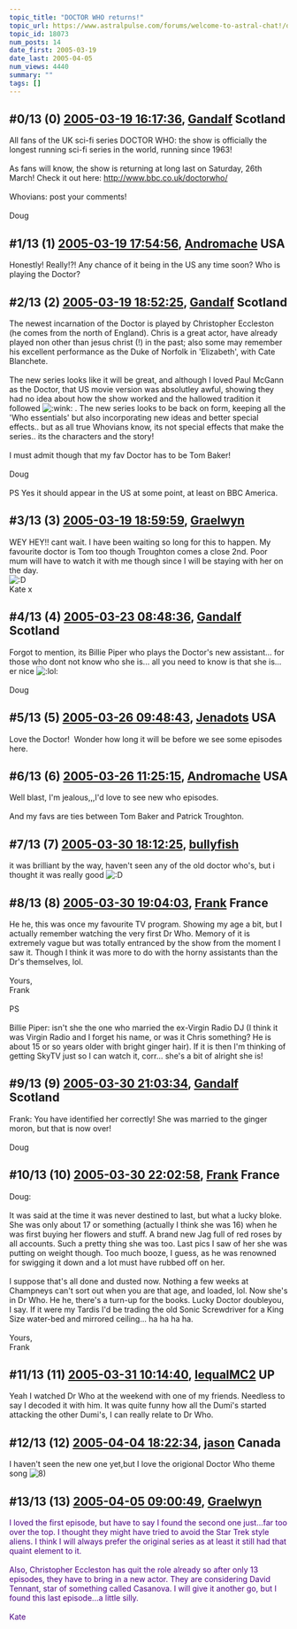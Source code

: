 ```yaml
---
topic_title: "DOCTOR WHO returns!"
topic_url: https://www.astralpulse.com/forums/welcome-to-astral-chat!/doctor-who-returns%21
topic_id: 18073
num_posts: 14
date_first: 2005-03-19
date_last: 2005-04-05
num_views: 4440
summary: ""
tags: []
---
```


## \#0/13 (0) [2005-03-19 16:17:36](https://www.astralpulse.com/forums/index.php?msg=156598), [Gandalf](https://www.astralpulse.com/forums/profile/?u=850) Scotland ##
<section>
All fans of the UK sci-fi series DOCTOR WHO: the show is officially the longest running sci-fi series in the world, running since 1963!
<br>
<br>
As fans will know, the show is returning at long last on Saturday, 26th March! Check it out here:
<a class="bbc_link" href="http://www.bbc.co.uk/doctorwho/" rel="noopener" target="_blank">
 http://www.bbc.co.uk/doctorwho/
</a>
<br>
<br>
Whovians: post your comments!
<br>
<br>
Doug
</section>

## \#1/13 (1) [2005-03-19 17:54:56](https://www.astralpulse.com/forums/index.php?msg=156619), [Andromache](https://www.astralpulse.com/forums/profile/?u=5185) USA ##
<section>
Honestly! Really!?! Any chance of it being in the US any time soon? Who is playing the Doctor?
</section>

## \#2/13 (2) [2005-03-19 18:52:25](https://www.astralpulse.com/forums/index.php?msg=156624), [Gandalf](https://www.astralpulse.com/forums/profile/?u=850) Scotland ##
<section>
The newest incarnation of the Doctor is played by Christopher Eccleston (he comes from the north of England). Chris is a great actor, have already played non other than jesus christ (!) in the past; also some may remember his excellent performance as the Duke of Norfolk in 'Elizabeth', with Cate Blanchete.
<br>
<br>
The new series looks like it will be great, and although I loved Paul McGann as the Doctor, that US movie version was absolutley awful, showing they had no idea about how the show worked and the hallowed tradition it followed
<img alt=":wink:" class="smiley" src="https://www.astralpulse.com/forums/Smileys/fugue/wink.png" title="Wink"/>
. The new series looks to be back on form, keeping all the 'Who essentials' but also incorporating new ideas and better special effects.. but as all true Whovians know, its not special effects that make the series.. its the characters and the story!
<br>
<br>
I must admit though that my fav Doctor has to be Tom Baker!
<br>
<br>
Doug
<br>
<br>
PS Yes it should appear in the US at some point, at least on BBC America.
</section>

## \#3/13 (3) [2005-03-19 18:59:59](https://www.astralpulse.com/forums/index.php?msg=156627), [Graelwyn](https://www.astralpulse.com/forums/profile/?u=7334)  ##
<section>
WEY HEY!! cant wait. I have been waiting so long for this to happen. My favourite doctor is Tom too though Troughton comes a close 2nd. Poor mum will have to watch it with me though since I will be staying with her on the day.
<br>
<img alt=":D" class="smiley" src="https://www.astralpulse.com/forums/Smileys/fugue/cheesy.png" title="Cheesy"/>
<br>
Kate x
</section>

## \#4/13 (4) [2005-03-23 08:48:36](https://www.astralpulse.com/forums/index.php?msg=157205), [Gandalf](https://www.astralpulse.com/forums/profile/?u=850) Scotland ##
<section>
Forgot to mention, its Billie Piper who plays the Doctor's new assistant... for those who dont not know who she is... all you need to know is that she is... er nice
<img alt=":lol:" class="smiley" src="https://www.astralpulse.com/forums/Smileys/fugue/cheesy.png" title="Cheesy"/>
<br>
<br>
Doug
</section>

## \#5/13 (5) [2005-03-26 09:48:43](https://www.astralpulse.com/forums/index.php?msg=157666), [Jenadots](https://www.astralpulse.com/forums/profile/?u=1119) USA ##
<section>
Love the Doctor!  Wonder how long it will be before we see some episodes here.
</section>

## \#6/13 (6) [2005-03-26 11:25:15](https://www.astralpulse.com/forums/index.php?msg=157676), [Andromache](https://www.astralpulse.com/forums/profile/?u=5185) USA ##
<section>
Well blast, I'm jealous,,,I'd love to see new who episodes.
<br>
<br>
And my favs are ties between Tom Baker and Patrick Troughton.
</section>

## \#7/13 (7) [2005-03-30 18:12:25](https://www.astralpulse.com/forums/index.php?msg=158355), [bullyfish](https://www.astralpulse.com/forums/profile/?u=7546)  ##
<section>
it was brilliant by the way, haven't seen any of the old doctor who's, but i thought it was really good
<img alt=":D" class="smiley" src="https://www.astralpulse.com/forums/Smileys/fugue/cheesy.png" title="Cheesy"/>
</section>

## \#8/13 (8) [2005-03-30 19:04:03](https://www.astralpulse.com/forums/index.php?msg=158359), [Frank](https://www.astralpulse.com/forums/profile/?u=359) France ##
<section>
He he, this was once my favourite TV program. Showing my age a bit, but I actually remember watching the very first Dr Who. Memory of it is extremely vague but was totally entranced by the show from the moment I saw it. Though I think it was more to do with the horny assistants than the Dr's themselves, lol.
<br>
<br>
Yours,
<br>
Frank
<br>
<br>
PS
<br>
<br>
Billie Piper: isn't she the one who married the ex-Virgin Radio DJ (I think it was Virgin Radio and I forget his name, or was it Chris something? He is about 15 or so years older with bright ginger hair). If it is then I'm thinking of getting SkyTV just so I can watch it, corr... she's a bit of alright she is!
</section>

## \#9/13 (9) [2005-03-30 21:03:34](https://www.astralpulse.com/forums/index.php?msg=158371), [Gandalf](https://www.astralpulse.com/forums/profile/?u=850) Scotland ##
<section>
Frank: You have identified her correctly! She was married to the ginger moron, but that is now over!
<br>
<br>
Doug
</section>

## \#10/13 (10) [2005-03-30 22:02:58](https://www.astralpulse.com/forums/index.php?msg=158374), [Frank](https://www.astralpulse.com/forums/profile/?u=359) France ##
<section>
Doug:
<br>
<br>
It was said at the time it was never destined to last, but what a lucky bloke. She was only about 17 or something (actually I think she was 16) when he was first buying her flowers and stuff. A brand new Jag full of red roses by all accounts. Such a pretty thing she was too. Last pics I saw of her she was putting on weight though. Too much booze, I guess, as he was renowned for swigging it down and a lot must have rubbed off on her.
<br>
<br>
I suppose that's all done and dusted now. Nothing a few weeks at Champneys can't sort out when you are that age, and loaded, lol. Now she's in Dr Who. He he, there's a turn-up for the books. Lucky Doctor doubleyou, I say. If it were my Tardis I'd be trading the old Sonic Screwdriver for a King Size water-bed and mirrored ceiling... ha ha ha ha.
<br>
<br>
Yours,
<br>
Frank
</section>

## \#11/13 (11) [2005-03-31 10:14:40](https://www.astralpulse.com/forums/index.php?msg=158443), [IequalMC2](https://www.astralpulse.com/forums/profile/?u=8419) UP ##
<section>
Yeah I watched Dr Who at the weekend with one of my friends. Needless to say I decoded it with him. It was quite funny how all the Dumi's started attacking the other Dumi's, I can really relate to Dr Who.
</section>

## \#12/13 (12) [2005-04-04 18:22:34](https://www.astralpulse.com/forums/index.php?msg=158989), [jason](https://www.astralpulse.com/forums/profile/?u=1099) Canada ##
<section>
I haven't seen the new one yet,but I love the origional Doctor Who theme song
<img alt="8)" class="smiley" src="https://www.astralpulse.com/forums/Smileys/fugue/cool.png" title="Cool"/>
</section>

## \#13/13 (13) [2005-04-05 09:00:49](https://www.astralpulse.com/forums/index.php?msg=159062), [Graelwyn](https://www.astralpulse.com/forums/profile/?u=7334)  ##
<section>
<span class="bbc_color" style="color: indigo;">
 I loved the first episode, but have to say I found the second one just...far too over the top. I thought they might have tried to avoid the Star Trek style aliens. I think I will always prefer the original series as at least it still had that quaint element to it.
 <br>
 <br>
 Also, Christopher Eccleston has quit the role already so after only 13 episodes, they have to bring in a new actor. They are considering David Tennant, star of something called Casanova. I will give it another go, but I found this last episode...a little silly.
 <br>
 <br>
 Kate
</span>
</section>